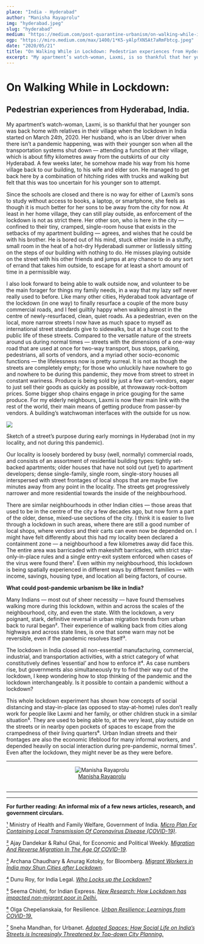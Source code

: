 ```yaml
---
place: "India - Hyderabad"
author: "Manisha Rayaprolu"
img: "hyderabad.jpeg"
slug: "hyderabad"
medium: "https://medium.com/post-quarantine-urbanism/on-walking-while-in-lockdown-e03ace64e863"
ogp: "https://miro.medium.com/max/1400/1*K5-yAlpfXN5At7aRmFbtcg.jpeg"
date: "2020/05/21"
title: "On Walking While in Lockdown: Pedestrian experiences from Hyderabad, India."
excerpt: "My apartment’s watch-woman, Laxmi, is so thankful that her younger son was back home with relatives in their village when the lockdown in India started on March 24th, 2020. Her husband, who is an Uber driver when there isn’t a pandemic happening, was with their younger son when all the transportation systems shut down "
---
```


**On Walking While in Lockdown:**
=================================

**Pedestrian experiences from Hyderabad, India.**
-------------------------------------------------

My apartment’s watch-woman, Laxmi, is so thankful that her younger son was back home with relatives in their village when the lockdown in India started on March 24th, 2020. Her husband, who is an Uber driver when there isn’t a pandemic happening, was with their younger son when all the transportation systems shut down — attending a function at their village, which is about fifty kilometres away from the outskirts of our city Hyderabad. A few weeks later, he somehow made his way from his home village back to our building, to his wife and elder son. He managed to get back here by a combination of hitching rides with trucks and walking but felt that this was too uncertain for his younger son to attempt.

Since the schools are closed and there is no way for either of Laxmi’s sons to study without access to books, a laptop, or smartphone, she feels as though it is much better for her sons to be away from the city for now. At least in her home village, they can still play outside, as enforcement of the lockdown is not as strict there. Her other son, who is here in the city — confined to their tiny, cramped, single-room house that exists in the setbacks of my apartment building — agrees, and wishes that he could be with his brother. He is bored out of his mind, stuck either inside in a stuffy, small room in the heat of a hot-dry Hyderabadi summer or listlessly sitting on the steps of our building with nothing to do. He misses playing outside on the street with his other friends and jumps at any chance to do any sort of errand that takes him outside, to escape for at least a short amount of time in a permissible way.

I also look forward to being able to walk outside now, and volunteer to be the main forager for things my family needs, in a way that my lazy self never really used to before. Like many other cities, Hyderabad took advantage of the lockdown (in one way) to finally resurface a couple of the more busy commercial roads, and I feel guiltily happy when walking almost in the centre of newly-resurfaced, clean, quiet roads. As a pedestrian, even on the local, more narrow streets I now have as much space to myself as international street standards give to sidewalks, but at a huge cost to the public life of these streets. Compared to the versatile nature of the streets around us during normal times — streets with the dimensions of a one-way road that are used at once for two-way transport, bus stops, parking, pedestrians, all sorts of vendors, and a myriad other socio-economic functions — the lifelessness now is pretty surreal. It is not as though the streets are completely empty; for those who unluckily have nowhere to go and nowhere to be during this pandemic, they move from street to street in constant wariness. Produce is being sold by just a few cart-vendors, eager to just sell their goods as quickly as possible, at throwaway rock-bottom prices. Some bigger shop chains engage in price gouging for the same produce. For my elderly neighbours, Laxmi is now their main link with the rest of the world, their main means of getting produce from passer-by vendors. A building’s watchwoman interfaces with the outside for us now.

<img class="s t u hu ai" src="https://miro.medium.com/max/1400/1*K5-yAlpfXN5At7aRmFbtcg.jpeg"/>

Sketch of a street’s purpose during early mornings in Hyderabad (not in my locality, and not during this pandemic).

Our locality is loosely bordered by busy (well, normally) commercial roads, and consists of an assortment of residential building types: tightly set-backed apartments; older houses that have not sold out (yet) to apartment developers; dense single-family, single room, single-story houses all interspersed with street frontages of local shops that are maybe five minutes away from any point in the locality. The streets get progressively narrower and more residential towards the inside of the neighbourhood.

There are similar neighbourhoods in other Indian cities — those areas that used to be in the centre of the city a few decades ago, but now form a part of the older, dense, mixed-use sections of the city. I think it is easier to live through a lockdown in such areas, where there are still a good number of local shops, where vendors and their carts can even now be depended on. I might have felt differently about this had my locality been declared a containment zone — a neighbourhood a few kilometres away did face this. The entire area was barricaded with makeshift barricades, with strict stay-only-in-place rules and a single entry-exit system enforced when cases of the virus were found there¹. Even within my neighbourhood, this lockdown is being spatially experienced in different ways by different families — with income, savings, housing type, and location all being factors, of course.

**What could post-pandemic urbanism be like in India?**

Many Indians — most out of sheer necessity — have found themselves walking more during this lockdown, within and across the scales of the neighbourhood, city, and even the state. With the lockdown, a very poignant, stark, definitive reversal in urban migration trends from urban back to rural began². Their experience of walking back from cities along highways and across state lines, is one that some warn may not be reversible, even if the pandemic resolves itself³.

The lockdown in India closed all non-essential manufacturing, commercial, industrial, and transportation activities, with a strict category of what constitutively defines ‘essential’ and how to enforce it⁴. As case numbers rise, but governments also simultaneously try to find their way out of the lockdown, I keep wondering how to stop thinking of the pandemic and the lockdown interchangeably. Is it possible to contain a pandemic without a lockdown?

This whole lockdown experiment has shown how concepts of social distancing and stay-in-place (as opposed to stay-at-home) rules don’t really work for people like Laxmi and her family, or other children stuck in a similar situation⁵. They are used to being able to, at the very least, play outside on the streets or in nearby open pockets of spaces to escape from the crampedness of their living quarters⁶. Urban Indian streets and their frontages are also the economic lifeblood for many informal workers, and depended heavily on social interaction during pre-pandemic, normal times⁷. Even after the lockdown, they might never be as they were before.

---

<div style="display: flex; margin-bottom: 2rem">
    <div style="margin: 0 auto; text-align: center">
        <img alt="Manisha Rayaprolu" src="https://miro.medium.com/fit/c/96/96/1*dmbNkD5D-u45r44go_cf0g.png"/>
        <br/>
        <a href="https://medium.com/@manisha.rayaprolu?source=post_page-----e03ace64e863----------------------">Manisha Rayaprolu</a>
    </div>
</div>

---

* * *

**For further reading: An informal mix of a few news articles, research, and government circulars.**

[¹](https://www.mohfw.gov.in/pdf/ModelMicroplanforcontainmentoflocaltransmissionofCOVID19.pdf) Ministry of Health and Family Welfare, Government of India. [_Micro Plan For Containing Local Transmission Of Coronavirus Disease (COVID-19)_](https://www.mohfw.gov.in/pdf/ModelMicroplanforcontainmentoflocaltransmissionofCOVID19.pdf).

[²](https://www.epw.in/journal/2020/19/commentary/migration-and-reverse-migration-age-covid-19.html) Ajay Dandekar & Rahul Ghai, for Economic and Political Weekly. [_Migration And Reverse Migration In The Age Of COVID-19_](https://www.epw.in/journal/2020/19/commentary/migration-and-reverse-migration-age-covid-19.html).

[³](https://www.bloomberg.com/news/articles/2020-04-15/india-s-next-problem-convincing-frightened-workers-to-return) Archana Chaudhary & Anurag Kotoky, for Bloomberg. [_Migrant Workers in India may Shun Cities after Lockdown_](https://www.bloomberg.com/news/articles/2020-04-15/india-s-next-problem-convincing-frightened-workers-to-return)_._

[⁴](https://www.indialegallive.com/top-news-of-the-day/who-locks-up-the-lockdown-99363) Dunu Roy, for India Legal. [_Who Locks up the Lockdown?_](https://www.indialegallive.com/top-news-of-the-day/who-locks-up-the-lockdown-99363)

[⁵](https://indianexpress.com/article/explained/new-research-how-lockdown-has-impacted-non-migrant-poor-in-delhi-6418192/) Seema Chishti, for Indian Express. [_New Research: How Lockdown has impacted non-migrant poor in Delhi._](https://indianexpress.com/article/explained/new-research-how-lockdown-has-impacted-non-migrant-poor-in-delhi-6418192/)

[⁶](https://www.resilience.org/stories/2020-05-12/urban-resilience-learnings-from-covid-19/) Olga Chepelianskaia, for Resilience. [_Urban Resilience: Learnings from COVID-19._](https://www.resilience.org/stories/2020-05-12/urban-resilience-learnings-from-covid-19/)

[⁷](https://www.urbanet.info/street-design-india/) Sneha Mandhan, for Urbanet. [_Adopted Spaces: How Social Life on India’s Streets is Increasingly Threatened by Top-down City Planning._](https://www.urbanet.info/street-design-india/)

